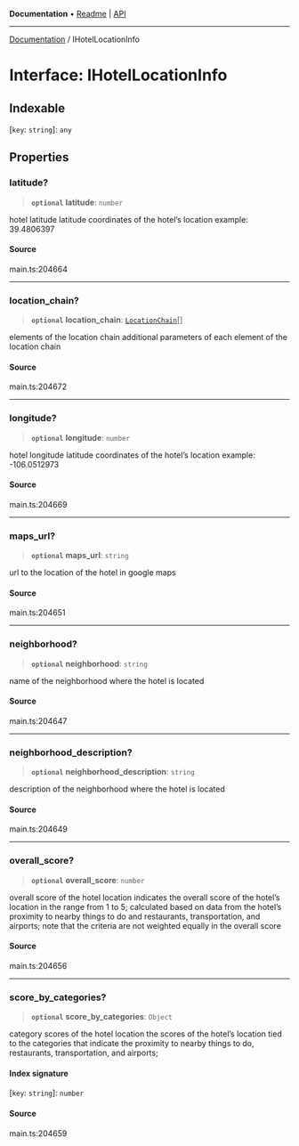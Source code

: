 **Documentation** • [Readme](../README.md) \| [API](../globals.md)

***

[Documentation](../README.md) / IHotelLocationInfo

# Interface: IHotelLocationInfo

## Indexable

 \[`key`: `string`\]: `any`

## Properties

### latitude?

> **`optional`** **latitude**: `number`

hotel latitude
latitude coordinates of the hotel’s location
example:
39.4806397

#### Source

main.ts:204664

***

### location\_chain?

> **`optional`** **location\_chain**: [`LocationChain`](../classes/LocationChain.md)[]

elements of the location chain
additional parameters of each element of the location chain

#### Source

main.ts:204672

***

### longitude?

> **`optional`** **longitude**: `number`

hotel longitude
latitude coordinates of the hotel’s location
example:
-106.0512973

#### Source

main.ts:204669

***

### maps\_url?

> **`optional`** **maps\_url**: `string`

url to the location of the hotel in google maps

#### Source

main.ts:204651

***

### neighborhood?

> **`optional`** **neighborhood**: `string`

name of the neighborhood where the hotel is located

#### Source

main.ts:204647

***

### neighborhood\_description?

> **`optional`** **neighborhood\_description**: `string`

description of the neighborhood where the hotel is located

#### Source

main.ts:204649

***

### overall\_score?

> **`optional`** **overall\_score**: `number`

overall score of the hotel location
indicates the overall score of the hotel’s location in the range from 1 to 5;
calculated based on data from the hotel’s proximity to nearby things to do and restaurants, transportation, and airports;
note that the criteria are not weighted equally in the overall score

#### Source

main.ts:204656

***

### score\_by\_categories?

> **`optional`** **score\_by\_categories**: `Object`

category scores of the hotel location
the scores of the hotel’s location tied to the categories that indicate the proximity to nearby things to do, restaurants, transportation, and airports;

#### Index signature

 \[`key`: `string`\]: `number`

#### Source

main.ts:204659
